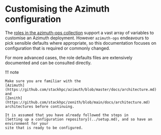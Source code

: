 # Customising the Azimuth configuration

The
[roles in the azimuth-ops collection](https://github.com/stackhpc/ansible-collection-azimuth-ops/tree/main/roles)
support a vast array of variables to customise an Azimuth deployment. However `azimuth-ops`
endeavours to pick sensible defaults where appropriate, so this documentation focuses on
configuration that is required or commonly changed.

For more advanced cases, the role defaults files are extensively documented and can be
consulted directly.

!!! note

    Make sure you are familiar with the
    [Azimuth](https://github.com/stackhpc/azimuth/blob/master/docs/architecture.md)
    and
    [Zenith](https://github.com/stackhpc/zenith/blob/main/docs/architecture.md)
    architectures before continuing.

    It is assumed that you have already followed the steps in
    [Setting up a configuration repository](../setup.md), and so have an environment for your
    site that is ready to be configured.
